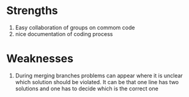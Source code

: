 # Strengths
1. Easy collaboration of groups on commom code
2. nice documentation of coding process
# Weaknesses
1. During merging branches problems can appear where it is unclear which solution should be violated. It can be that one line has two solutions and one has to decide which is the correct one